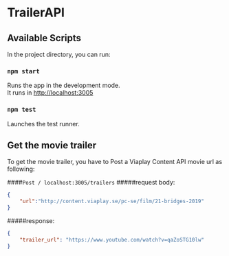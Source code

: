 # TrailerAPI

## Available Scripts

In the project directory, you can run:

### `npm start`

Runs the app in the development mode.<br>
It runs in [http://localhost:3005](http://localhost:3005)

### `npm test`

Launches the test runner.

## Get the movie trailer

To get the movie trailer, you have to Post a Viaplay Content API movie url as following:

####`Post / localhost:3005/trailers`
#####request body:
```json
{
    "url":"http://content.viaplay.se/pc-se/film/21-bridges-2019"
}
```
#####response:
```json
{
    "trailer_url": "https://www.youtube.com/watch?v=qaZoSTG10lw"
}
```